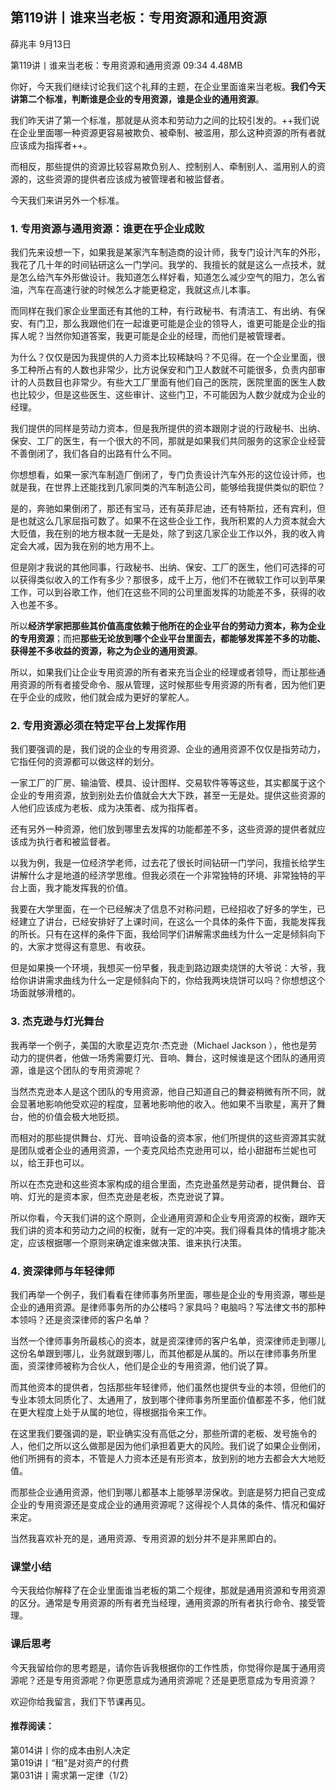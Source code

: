 

## 第119讲丨谁来当老板：专用资源和通用资源


薛兆丰
9月13日

第119讲丨谁来当老板：专用资源和通用资源
09:34 4.48MB


你好，今天我们继续讨论我们这个礼拜的主题，在企业里面谁来当老板。**我们今天讲第二个标准，判断谁是企业的专用资源，谁是企业的通用资源**。

我们昨天讲了第一个标准，那就是从资本和劳动力之间的比较引发的。++我们说在企业里面哪一种资源更容易被欺负、被牵制、被滥用，那么这种资源的所有者就应该成为指挥者++。

而相反，那些提供的资源比较容易欺负别人、控制别人、牵制别人、滥用别人的资源的，这些资源的提供者应该成为被管理者和被监督者。

今天我们来讲另外一个标准。

### 1. 专用资源与通用资源：谁更在乎企业成败

我们先来设想一下，如果我是某家汽车制造商的设计师，我专门设计汽车的外形，我花了几十年的时间钻研这么一门学问。我学的、我擅长的就是这么一点技术，就是怎么给汽车外形做设计。我知道怎么样好看，知道怎么减少空气的阻力，怎么省油，汽车在高速行驶的时候怎么才能更稳定，我就这点儿本事。

而同样在我们家企业里面还有其他的工种，有行政秘书、有清洁工、有出纳、有保安、有门卫，那么我跟他们在一起谁更可能是企业的领导人，谁更可能是企业的指挥人呢？当然你知道答案，我更可能是企业的经理，而他们是被管理者。

为什么？仅仅是因为我提供的人力资本比较稀缺吗？不见得。在一个企业里面，很多工种所占有的人数也非常少，比方说保安和门卫人数就不可能很多，负责内部审计的人员数目也非常少。有些大工厂里面有他们自己的医院，医院里面的医生人数也比较少，但是这些医生、这些审计、这些门卫，不可能因为人数少就成为企业的经理。

我们提供的同样是劳动力资本，但是我所提供的资本跟刚才说的行政秘书、出纳、保安、工厂的医生，有一个很大的不同，那就是如果我们共同服务的这家企业经营不善倒闭了，我们各自的出路有什么不同。

你想想看，如果一家汽车制造厂倒闭了，专门负责设计汽车外形的这位设计师，也就是我，在世界上还能找到几家同类的汽车制造公司，能够给我提供类似的职位？

是的，奔驰如果倒闭了，那还有宝马，还有英菲尼迪，还有特斯拉，还有宾利，但是也就这么几家屈指可数了。如果不在这些企业工作，我所积累的人力资本就会大大贬值，我在别的地方根本就一无是处，除了到这几家企业工作以外，我的收入肯定会大减，因为我在别的地方用不上。

但是刚才我说的其他同事，行政秘书、出纳、保安、工厂的医生，他们可选择的可以获得类似收入的工作有多少？那很多，成千上万，他们不在微软工作可以到苹果工作，可以到谷歌工作，他们在这些不同的公司里面发挥的功能差不多，获得的收入也差不多。

所以**经济学家把那些其价值高度依赖于他所在的企业平台的劳动力资本，称为企业的专用资源**；而把**那些无论放到哪个企业平台里面去，都能够发挥差不多的功能、获得差不多收益的资源，称之为企业的通用资源**。

所以，如果我们让企业专用资源的所有者来充当企业的经理或者领导，而让那些通用资源的所有者接受命令、服从管理，这时候那些专用资源的所有者，因为他们更在乎企业的成败，他们就会成为更好的掌舵人。

### 2. 专用资源必须在特定平台上发挥作用

我们要强调的是，我们说的企业的专用资源、企业的通用资源不仅仅是指劳动力，它指任何的资源都可以做这样的划分。

一家工厂的厂房、输油管、模具、设计图样、交易软件等等这些，其实都属于这个企业的专用资源，放到别处去价值就会大大下跌，甚至一无是处。提供这些资源的人他们应该成为老板、成为决策者、成为指挥者。

还有另外一种资源，他们放到哪里去发挥的功能都差不多，这些资源的提供者就应该成为执行者和被监督者。

以我为例，我是一位经济学老师，过去花了很长时间钻研一门学问，我擅长给学生讲解什么才是地道的经济学思维。但我必须在一个非常独特的环境、非常独特的平台上面，我才能发挥我的价值。

我要在大学里面，在一个已经解决了信息不对称问题，已经招收了好多的学生，已经建立了讲台，已经安排好了上课时间，在这么一个具体的条件下面，我能发挥我的所长。只有在这样的条件下面，我给同学们讲解需求曲线为什么一定是倾斜向下的，大家才觉得这有意思、有收获。

但是如果换一个环境，我想买一份早餐，我走到路边跟卖烧饼的大爷说：大爷，我给你讲讲需求曲线为什么一定是倾斜向下的，你给我两块烧饼可以吗？你想想这个场面就够滑稽的。

### 3. 杰克逊与灯光舞台

我再举一个例子，美国的大歌星迈克尔·杰克逊（Michael Jackson ），他也是劳动力的提供者，他做一场秀需要灯光、音响、舞台，这时候谁是这个团队的通用资源，谁是这个团队的专用资源呢？

当然杰克逊本人是这个团队的专用资源，他自己知道自己的舞姿稍微有所不同，就会显著地影响他受欢迎的程度，显著地影响他的收入。他如果不当歌星，离开了舞台，他的价值会极大地贬损。

而相对的那些提供舞台、灯光、音响设备的资本家，他们所提供的这些资源其实就是团队或者企业的通用资源，一个麦克风给杰克逊用可以，给小甜甜布兰妮也可以，给王菲也可以。

所以在杰克逊和这些资本家构成的组合里面，杰克逊虽然是劳动者，提供舞台、音响、灯光的是资本家，但杰克逊是老板，杰克逊说了算。

所以你看，今天我们讲的这个原则，企业通用资源和企业专用资源的权衡，跟昨天我们讲的资本和劳动力之间的权衡，就有一定的冲突。我们得看具体的情境才能决定，应该根据哪一个原则来确定谁来做决策、谁来执行决策。

### 4. 资深律师与年轻律师

我们再举一个例子，我们看看在律师事务所里面，哪些是企业的专用资源，哪些是企业的通用资源。是律师事务所的办公楼吗？家具吗？电脑吗？写法律文书的那种本领吗？还是资深律师的客户名单？

当然一个律师事务所最核心的资本，就是资深律师的客户名单，资深律师走到哪儿这份名单跟到哪儿，业务就跟到哪儿，而其他都是从属的。所以在律师事务所里面，资深律师被称为合伙人，他们是企业的专用资源，他们说了算。

而其他资本的提供者，包括那些年轻律师，他们虽然也提供专业的本领，但他们的专业本领太同质化了、太通用了，放到哪个律师事务所里面价值都差不多，他们就在更大程度上处于从属的地位，得根据指令来工作。

在这里我们要强调的是，职业确实没有高低之分，那些所谓的老板、发号施令的人，他们之所以这么做那是因为他们承担着更大的风险。我们说了如果企业倒闭，他们所拥有的资本，不管是人力资本还是有形资本，放到别的地方去都会大大地贬值。

而那些企业通用资源，他们到哪儿都基本上能够旱涝保收。到底是努力把自己变成企业的专用资源还是变成企业的通用资源呢？这得视个人具体的条件、情况和偏好来定。

当然我喜欢补充的是，通用资源、专用资源的划分并不是非黑即白的。

### 课堂小结

今天我给你解释了在企业里面谁当老板的第二个规律，那就是通用资源和专用资源的区分。通常是专用资源的所有者充当经理，通用资源的所有者执行命令、接受管理。

### 课后思考

今天我留给你的思考题是，请你告诉我根据你的工作性质，你觉得你是属于通用资源呢？还是专用资源呢？你更愿意成为通用资源呢？还是更愿意成为专用资源？

欢迎你给我留言，我们下节课再见。

#### 推荐阅读：

第014讲丨你的成本由别人决定  
第019讲丨“租”是对资产的付费  
第031讲丨需求第一定律（1/2）  

